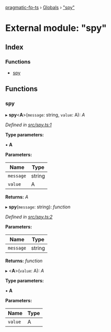 [pragmatic-fp-ts](../README.md) › [Globals](../globals.md) › ["spy"](_spy_.md)

# External module: "spy"

## Index

### Functions

* [spy](_spy_.md#spy)

## Functions

###  spy

▸ **spy**<**A**>(`message`: string, `value`: A): *A*

*Defined in [src/spy.ts:1](https://github.com/hermann-p/pragmatic-fp-ts/blob/d79a7fd/src/spy.ts#L1)*

**Type parameters:**

▪ **A**

**Parameters:**

Name | Type |
------ | ------ |
`message` | string |
`value` | A |

**Returns:** *A*

▸ **spy**(`message`: string): *function*

*Defined in [src/spy.ts:2](https://github.com/hermann-p/pragmatic-fp-ts/blob/d79a7fd/src/spy.ts#L2)*

**Parameters:**

Name | Type |
------ | ------ |
`message` | string |

**Returns:** *function*

▸ <**A**>(`value`: A): *A*

**Type parameters:**

▪ **A**

**Parameters:**

Name | Type |
------ | ------ |
`value` | A |
